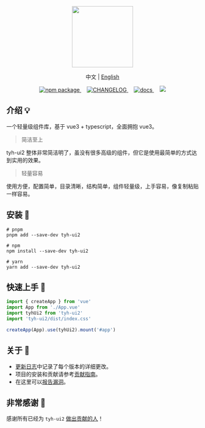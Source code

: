 <p align="center">
  <a href="https://v3/tianyuhao.cn">
    <img height="160px" src="https://tianyuhao.cn/images/tyh-ui/tyh-ui2.svg">
  </a>
</p>

<p align="center">
  中文 | <a href="https://github.com/Tyh2001/tyh-ui2/blob/master/README.en-US.md">English</a>
</p>

<p align="center">
  <a href="https://www.npmjs.com/package/tyh-ui2">
    <img src="https://badgen.net/npm/v/tyh-ui2" alt="npm package">
  </a>
  <a style="margin-left:15px;" href="https://github.com/Tyh2001/tyh-ui2/blob/master/CHANGELOG.md">
    <img src="https://img.shields.io/badge/tyh--ui-CHANGELOG-orange" alt="CHANGELOG">
  </a>
  <a style="margin-left:15px;" href="https://v3.tianyuhao.cn">
    <img src="https://img.shields.io/badge/tyh--ui-docs-red" alt="docs">
  </a>
  <a style="margin-left:15px;" href="https://github.com/Tyh2001/tyh-ui2/blob/master/README.md">
    <img src="https://img.shields.io/badge/tyh--ui-README__en-yellowgreen">
  </a>
</p>

## 介绍 💡

一个轻量级组件库，基于 vue3 + typescript，全面拥抱 vue3。

> 简洁至上

tyh-ui2 整体非常简洁明了，虽没有很多高级的组件，但它是使用最简单的方式达到实用的效果。

> 轻量容易

使用方便，配置简单，目录清晰，结构简单，组件轻量级，上手容易，像复制粘贴一样容易。

## 安装 🔧

```shell
# pnpm
pnpm add --save-dev tyh-ui2

# npm
npm install --save-dev tyh-ui2

# yarn
yarn add --save-dev tyh-ui2
```

## 快速上手 🔑

```js
import { createApp } from 'vue'
import App from './App.vue'
import tyhUi2 from 'tyh-ui2'
import 'tyh-ui2/dist/index.css'

createApp(App).use(tyhUi2).mount('#app')
```

## 关于 📄

- [更新日志](https://github.com/Tyh2001/tyh-ui2/blob/master/CHANGELOG.md)中记录了每个版本的详细更改。
- 项目的安装和贡献请参考[贡献指南](https://github.com/Tyh2001/tyh-ui2/blob/master/contributing.md)。
- 在这里可以[报告漏洞](https://github.com/Tyh2001/tyh-ui2/blob/master/SECURITY.md)。

## 非常感谢 💖

感谢所有已经为 `tyh-ui2` [做出贡献的人](https://github.com/Tyh2001/tyh-ui2/graphs/contributors)！
